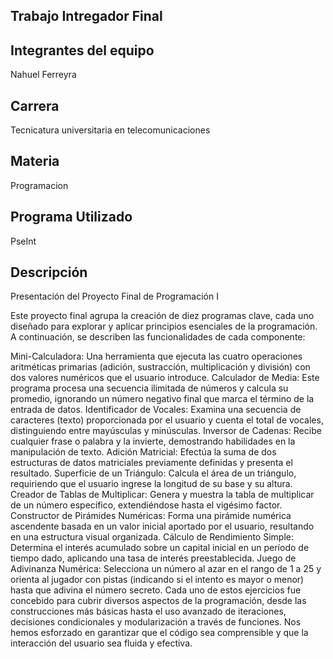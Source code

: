 ## Trabajo Intregador Final
## Integrantes del equipo
Nahuel Ferreyra
## Carrera
Tecnicatura universitaria en telecomunicaciones 
## Materia
Programacion
## Programa Utilizado
PseInt
## Descripción
Presentación del Proyecto Final de Programación I

Este proyecto final agrupa la creación de diez programas clave, cada uno diseñado para explorar y aplicar principios esenciales de la programación. A continuación, se describen las funcionalidades de cada componente:

Mini-Calculadora: Una herramienta que ejecuta las cuatro operaciones aritméticas primarias (adición, sustracción, multiplicación y división) con dos valores numéricos que el usuario introduce.
Calculador de Media: Este programa procesa una secuencia ilimitada de números y calcula su promedio, ignorando un número negativo final que marca el término de la entrada de datos.
Identificador de Vocales: Examina una secuencia de caracteres (texto) proporcionada por el usuario y cuenta el total de vocales, distinguiendo entre mayúsculas y minúsculas.
Inversor de Cadenas: Recibe cualquier frase o palabra y la invierte, demostrando habilidades en la manipulación de texto.
Adición Matricial: Efectúa la suma de dos estructuras de datos matriciales previamente definidas y presenta el resultado.
Superficie de un Triángulo: Calcula el área de un triángulo, requiriendo que el usuario ingrese la longitud de su base y su altura.
Creador de Tablas de Multiplicar: Genera y muestra la tabla de multiplicar de un número específico, extendiéndose hasta el vigésimo factor.
Constructor de Pirámides Numéricas: Forma una pirámide numérica ascendente basada en un valor inicial aportado por el usuario, resultando en una estructura visual organizada.
Cálculo de Rendimiento Simple: Determina el interés acumulado sobre un capital inicial en un período de tiempo dado, aplicando una tasa de interés preestablecida.
Juego de Adivinanza Numérica: Selecciona un número al azar en el rango de 1 a 25 y orienta al jugador con pistas (indicando si el intento es mayor o menor) hasta que adivina el número secreto.
Cada uno de estos ejercicios fue concebido para cubrir diversos aspectos de la programación, desde las construcciones más básicas hasta el uso avanzado de iteraciones, decisiones condicionales y modularización a través de funciones. Nos hemos esforzado en garantizar que el código sea comprensible y que la interacción del usuario sea fluida y efectiva.
